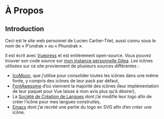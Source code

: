 # À Propos
## Introduction
Ceci est le site web personnel de Lucien Cartier-Tilet, aussi connu
sous le nom de « P’undrak » ou « Phundrak ».

Il est écrit avec [Vuepress](https://v2.vuepress.vuejs.org/) et est
entièrement open-source. Vous pouvez trouver son code source sur [mon
instance personnelle
Gitea](https://labs.phundrak.com/phundrak/phundrak.com). Les icônes
utilisées sur ce site proviennent de plusieurs sources différentes :
- [IcoMoon](https://icomoon.io), que j’utilise pour consolider toutes
  les icônes dans une même fonte, y compris des icônes de leur pack
  par défaut,
- [FontAwesome](https://fontawesome.com/) d’où viennent la majorité
  des icônes (leur implémentation de leur paquet pour Vue laisse à mon
  avis plus qu’à désirer),
- La [Société de Création de Langues](https://conlang.org/) dont j’ai
  modifié leur logo afin de créer l’icône pour mes langues
  construites,
- [Emacs](https://www.gnu.org/software/emacs/) dont j’ai recréé une
  partie du logo en SVG afin d’en créer une icône.
